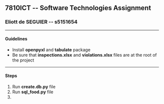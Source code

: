 ## 7810ICT -- Software Technologies Assignment

### Eliott de SEGUIER -- s5151654

---

#### Guidelines
- Install **openpyxl** and **tabulate** package
- Be sure that **inspections.xlsx** and **violations.xlsx** files are at the 
root of the project 

---

#### Steps
1. Run **create.db.py** file
2. Run **sql_food.py** file
3. 